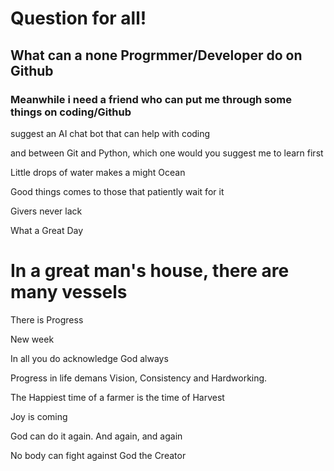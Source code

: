 # Question for all!

## What can a none Progrmmer/Developer do on Github

### Meanwhile i need a friend who can put me through some things on coding/Github

suggest an AI chat bot that can help with coding 

and between Git and Python, which one would you suggest me to learn first 

Little drops of water makes a might Ocean

Good things comes to those that patiently wait for it

Givers never lack

What a Great Day
# In a great man's house, there are many vessels

There is Progress

New week

In all you do acknowledge God always

Progress in life demans Vision, Consistency and Hardworking.

The Happiest time of a farmer is the time of Harvest

Joy is coming

God can do it again. And again, and again 

No body can fight against God the Creator

